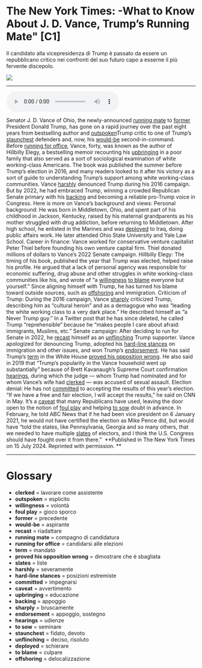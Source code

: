 # The New York Times: -What to Know About J. D. Vance, Trump’s Running Mate"   [C1]

Il candidato alla vicepresidenza di Trump è passato da essere un repubblicano critico nei confronti del suo futuro capo a esserne il più fervente discepolo.

![](The%20New%20York%20Times%20-What%20to%20Know%20About%20J.%20D.%20Vance,%20Trump%E2%80%99s%20Running%20Mate.jpg)

--------------

<div>
<audio controls autoplay>
    <source src="https:/raw.githubusercontent.com/dartie/speakup/main/2024-10/The%20New%20York%20Times%20-What%20to%20Know%20About%20J.%20D.%20Vance,%20Trump%E2%80%99s%20Running%20Mate.mp3" type="audio/mpeg">
</audio>
</div>


Senator J. D. Vance of Ohio, the newly-announced [running mate](## "compagno di candidatura") to [former](## "precedente") President Donald Trump, has gone on a rapid journey over the past eight years from bestselling author and [outspoken](## "esplicito")Trump critic to one of Trump’s [staunchest](## "fidato, devoto") defenders and, now, his [would-be](## "aspirante") second-in-command.
Before [running for office](## "candidarsi alle elezioni"), Vance, forty, was known as the author of Hillbilly Elegy, a bestselling memoir recounting his [upbringing](## "educazione") in a poor family that also served as a sort of sociological examination of white working-class Americans. The book was published the summer before Trump’s election in 2016, and many readers looked to it after his victory as a sort of guide to understanding Trump’s support among white working-class communities.
Vance [harshly](## "severamente") denounced Trump during his 2016 campaign. But by 2022, he had embraced Trump, winning a crowded Republican Senate primary with his [backing](## "appoggio") and becoming a reliable pro-Trump voice in Congress.
Here is more on Vance’s background and views: Personal background: He was born in Middletown, Ohio, and spent part of his childhood in Jackson, Kentucky, raised by his maternal grandparents as his mother struggled with drug addiction, before returning to Middletown. After high school, he enlisted in the Marines and was [deployed](## "schierare") to Iraq, doing public affairs work. He later attended Ohio State University and Yale Law School.
Career in finance: Vance worked for conservative venture capitalist Peter Thiel before founding his own venture capital firm. Thiel donated millions of dollars to Vance’s 2022 Senate campaign.
Hillbilly Elegy: The timing of his book, published the year that Trump was elected, helped raise his profile. He argued that a lack of personal agency was responsible for economic suffering, drug abuse and other struggles in white working-class communities like his, and wrote of “a [willingness](## "volontà") [to blame](## "culpare") everyone but yourself.” Since aligning himself with Trump, he has turned his blame toward outside sources, such as [offshoring](## "delocalizzazione") and immigration.
Criticism of Trump: During the 2016 campaign, Vance [sharply](## "bruscamente") criticized Trump, describing him as “cultural heroin” and as a demagogue who was “leading the white working class to a very dark place.” He described himself as “a Never Trump guy.” In a Twitter post that he has since deleted, he called Trump “reprehensible” because he “makes people I care about afraid: immigrants, Muslims, etc.”
Senate campaign: After deciding to run for Senate in 2022, he [recast](## "riadattare") himself as an [unflinching](## "deciso, risoluto") Trump supporter. Vance apologized for denouncing Trump, adopted his [hard-line stances](## "posizioni estremiste") on immigration and other issues, and won Trump’s [endorsement](## "appoggio, sostegno"). He has said Trump’s [term](## "mandato") in the White House [proved his opposition wrong](## "dimostrare che è sbagliata"). He also said in 2019 that “Trump’s popularity in the Vance household went up substantially” because of Brett Kavanaugh’s Supreme Court confirmation [hearings](## "udienze"), during which the judge — whom Trump had nominated and for whom Vance’s wife had [clerked](## "lavorare come assistente") — was accused of sexual assault.
Election denial: He has not [committed](## "impegnarsi") to accepting the results of this year’s election. “If we have a free and fair election, I will accept the results,” he said on CNN in May. It’s a [caveat](## "avvertimento") that many Republicans have used, leaving the door open to the notion of [foul play](## "gioco sporco") and helping [to sow](## "seminare") doubt in advance. In February, he told ABC News that if he had been vice president on 6 January 2021, he would not have certified the election as Mike Pence did, but would have “told the states, like Pennsylvania, Georgia and so many others, that we needed to have multiple [slates](## "liste") of electors, and I think the U.S. Congress should have fought over it from there.” 
**Published in The New York Times on 15 July 2024. Reprinted with permission. **

--------------

<div style = "display:block; clear:both; page-break-after:always;"></div>

# Glossary
* **clerked** = lavorare come assistente
* **outspoken** = esplicito
* **willingness** = volontà
* **foul play** = gioco sporco
* **former** = precedente
* **would-be** = aspirante
* **recast** = riadattare
* **running mate** = compagno di candidatura
* **running for office** = candidarsi alle elezioni
* **term** = mandato
* **proved his opposition wrong** = dimostrare che è sbagliata
* **slates** = liste
* **harshly** = severamente
* **hard-line stances** = posizioni estremiste
* **committed** = impegnarsi
* **caveat** = avvertimento
* **upbringing** = educazione
* **backing** = appoggio
* **sharply** = bruscamente
* **endorsement** = appoggio, sostegno
* **hearings** = udienze
* **to sow** = seminare
* **staunchest** = fidato, devoto
* **unflinching** = deciso, risoluto
* **deployed** = schierare
* **to blame** = culpare
* **offshoring** = delocalizzazione
